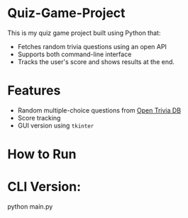 # Quiz-Game-Project
This is my quiz game project built using Python that:
- Fetches random trivia questions using an open API
- Supports both command-line interface
- Tracks the user's score and shows results at the end.

# Features
- Random multiple-choice questions from [Open Trivia DB](https://opentdb.com/)
- Score tracking
- GUI version using `tkinter`

# How to Run

# CLI Version:
python main.py
